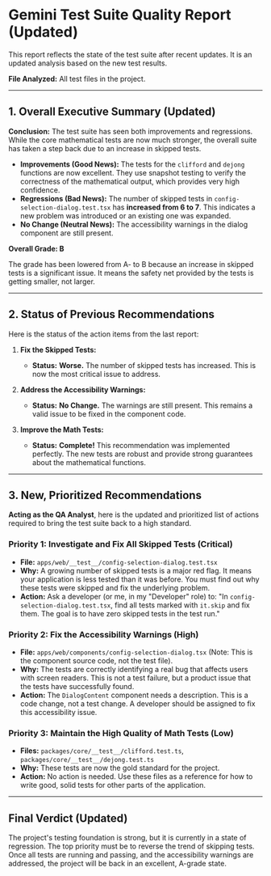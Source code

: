 # Gemini Test Suite Quality Report (Updated)

This report reflects the state of the test suite after recent updates. It is an updated analysis based on the new test results.

**File Analyzed:** All test files in the project.

---

## 1. Overall Executive Summary (Updated)

**Conclusion:** The test suite has seen both improvements and regressions. While the core mathematical tests are now much stronger, the overall suite has taken a step back due to an increase in skipped tests.

*   **Improvements (Good News):** The tests for the `clifford` and `dejong` functions are now excellent. They use snapshot testing to verify the correctness of the mathematical output, which provides very high confidence.
*   **Regressions (Bad News):** The number of skipped tests in `config-selection-dialog.test.tsx` has **increased from 6 to 7**. This indicates a new problem was introduced or an existing one was expanded.
*   **No Change (Neutral News):** The accessibility warnings in the dialog component are still present.

**Overall Grade: B**

The grade has been lowered from A- to B because an increase in skipped tests is a significant issue. It means the safety net provided by the tests is getting smaller, not larger.

---

## 2. Status of Previous Recommendations

Here is the status of the action items from the last report:

1.  **Fix the Skipped Tests:**
    *   **Status:** **Worse.** The number of skipped tests has increased. This is now the most critical issue to address.

2.  **Address the Accessibility Warnings:**
    *   **Status:** **No Change.** The warnings are still present. This remains a valid issue to be fixed in the component code.

3.  **Improve the Math Tests:**
    *   **Status:** **Complete!** This recommendation was implemented perfectly. The new tests are robust and provide strong guarantees about the mathematical functions.

---

## 3. New, Prioritized Recommendations

**Acting as the QA Analyst**, here is the updated and prioritized list of actions required to bring the test suite back to a high standard.

### Priority 1: Investigate and Fix All Skipped Tests (Critical)

*   **File:** `apps/web/__test__/config-selection-dialog.test.tsx`
*   **Why:** A growing number of skipped tests is a major red flag. It means your application is less tested than it was before. You must find out why these tests were skipped and fix the underlying problem.
*   **Action:** Ask a developer (or me, in my "Developer" role) to: "In `config-selection-dialog.test.tsx`, find all tests marked with `it.skip` and fix them. The goal is to have zero skipped tests in the test run."

### Priority 2: Fix the Accessibility Warnings (High)

*   **File:** `apps/web/components/config-selection-dialog.tsx` (Note: This is the component source code, not the test file).
*   **Why:** The tests are correctly identifying a real bug that affects users with screen readers. This is not a test failure, but a product issue that the tests have successfully found.
*   **Action:** The `DialogContent` component needs a description. This is a code change, not a test change. A developer should be assigned to fix this accessibility issue.

### Priority 3: Maintain the High Quality of Math Tests (Low)

*   **Files:** `packages/core/__test__/clifford.test.ts`, `packages/core/__test__/dejong.test.ts`
*   **Why:** These tests are now the gold standard for the project.
*   **Action:** No action is needed. Use these files as a reference for how to write good, solid tests for other parts of the application.

---

## Final Verdict (Updated)

The project's testing foundation is strong, but it is currently in a state of regression. The top priority must be to reverse the trend of skipping tests. Once all tests are running and passing, and the accessibility warnings are addressed, the project will be back in an excellent, A-grade state.
